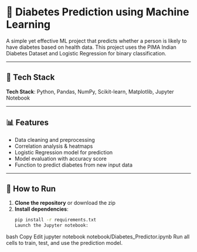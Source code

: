 # 🧠 Diabetes Prediction using Machine Learning

A simple yet effective ML project that predicts whether a person is likely to have diabetes based on health data. This project uses the PIMA Indian Diabetes Dataset and Logistic Regression for binary classification.

---

## 🚀 Tech Stack

**Tech Stack**: Python, Pandas, NumPy, Scikit-learn, Matplotlib, Jupyter Notebook

---

## 📊 Features

- Data cleaning and preprocessing
- Correlation analysis & heatmaps
- Logistic Regression model for prediction
- Model evaluation with accuracy score
- Function to predict diabetes from new input data

---

## 🧪 How to Run

1. **Clone the repository** or download the zip  
2. **Install dependencies**:
   ```bash
   pip install -r requirements.txt
   Launch the Jupyter notebook:

bash
Copy
Edit
jupyter notebook notebook/Diabetes_Predictor.ipynb
Run all cells to train, test, and use the prediction model.


